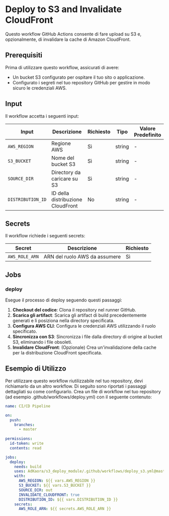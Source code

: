 # Deploy to S3 and Invalidate CloudFront

Questo workflow GitHub Actions consente di fare upload su S3 e, opzionalmente, di invalidare la cache di Amazon CloudFront.

## Prerequisiti

Prima di utilizzare questo workflow, assicurati di avere:

- Un bucket S3 configurato per ospitare il tuo sito o applicazione.
- Configurato i segreti nel tuo repository GitHub per gestire in modo sicuro le credenziali AWS.

## Input

Il workflow accetta i seguenti input:

| Input               | Descrizione                                 | Richiesto | Tipo    | Valore Predefinito |
| ------------------- | ------------------------------------------- | --------- | ------- | ------------------ |
| `AWS_REGION`        | Regione AWS                                 | Sì        | string  | -                  |
| `S3_BUCKET`         | Nome del bucket S3                           | Sì        | string  | -                  |
| `SOURCE_DIR`        | Directory da caricare su S3                 | Sì        | string  | -                  |
| `DISTRIBUTION_ID`   | ID della distribuzione CloudFront            | No        | string  | -                  |

## Secrets

Il workflow richiede i seguenti secrets:

| Secret         | Descrizione                           | Richiesto |
| -------------- | ------------------------------------- | --------- |
| `AWS_ROLE_ARN` | ARN del ruolo AWS da assumere          | Sì        |


## Jobs

### deploy

Esegue il processo di deploy seguendo questi passaggi:

1. **Checkout del codice**: Clona il repository nel runner GitHub.
2. **Scarica gli artifact**: Scarica gli artifact di build precedentemente generati e li posiziona nella directory specificata.
3. **Configura AWS CLI**: Configura le credenziali AWS utilizzando il ruolo specificato.
4. **Sincronizza con S3**: Sincronizza i file dalla directory di origine al bucket S3, eliminando i file obsoleti.
5. **Invalidare CloudFront**: (Opzionale) Crea un'invalidazione della cache per la distribuzione CloudFront specificata.

## Esempio di Utilizzo

Per utilizzare questo workflow riutilizzabile nel tuo repository, devi richiamarlo da un altro workflow. Di seguito sono riportati i passaggi dettagliati su come configurarlo. Crea un file di workflow nel tuo repository (ad esempio .github/workflows/deploy.yml) con il seguente contenuto:

```yaml
name: CI/CD Pipeline

on:
  push:
    branches:
      - master
      
permissions:
  id-token: write
  contents: read

jobs:
  deploy:
    needs: build
    uses: AdKaora/s3_deploy_module/.github/workflows/deploy_s3.yml@master
    with:
      AWS_REGION: ${{ vars.AWS_REGION }}
      S3_BUCKET: ${{ vars.S3_BUCKET }}
      SOURCE_DIR: out
      INVALIDATE_CLOUDFRONT: true
      DISTRIBUTION_ID: ${{ vars.DISTRIBUTION_ID }}
    secrets:
      AWS_ROLE_ARN: ${{ secrets.AWS_ROLE_ARN }}

```

